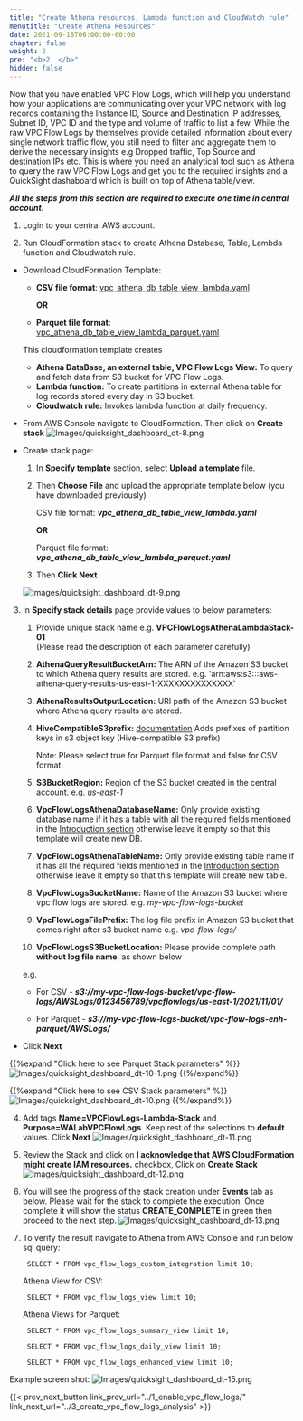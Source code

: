 ```yaml
---
title: "Create Athena resources, Lambda function and CloudWatch rule"
menutitle: "Create Athena Resources"
date: 2021-09-18T06:00:00-00:00
chapter: false
weight: 2
pre: "<b>2. </b>"
hidden: false
---
```


Now that you have enabled VPC Flow Logs, which will help you understand how your applications are communicating over your VPC network with log records containing the Instance ID, Source and Destination IP addresses, Subnet ID, VPC ID and the type and volume of traffic to list a few. While the raw VPC Flow Logs by themselves provide detailed information about every single network traffic flow, you still need to filter and aggregate them to derive the necessary insights e.g Dropped traffic, Top Source and destination IPs etc. This is where you need an analytical tool such as Athena to query the raw VPC Flow Logs and get you to the required insights and a QuickSight dashaboard which is built on top of Athena table/view.

**_All the steps from this section are required to execute one time in central account._**

1. Login to your central AWS account.

2. Run CloudFormation stack to create Athena Database, Table, Lambda function and Cloudwatch rule.

 - Download CloudFormation Template:
    - **CSV file format**: [vpc_athena_db_table_view_lambda.yaml](/Security/300_VPC_Flow_Logs_Analysis_Dashboard/code/vpc_athena_db_table_view_lambda.yaml) 
    
      **OR**
    
    - **Parquet file format**: [vpc_athena_db_table_view_lambda_parquet.yaml](/Security/300_VPC_Flow_Logs_Analysis_Dashboard/code/vpc_athena_db_table_view_lambda_parquet.yaml)


    This cloudformation template creates
    - **Athena DataBase, an external table, VPC Flow Logs View:** To query and fetch data from S3 bucket for VPC Flow Logs.
    - **Lambda function:** To create partitions in external Athena table for log records stored every day in S3 bucket.
    - **Cloudwatch rule:** Invokes lambda function at daily frequency.

- From AWS Console navigate to CloudFormation. Then click on **Create stack**
![Images/quicksight_dashboard_dt-8.png](/Security/300_VPC_Flow_Logs_Analysis_Dashboard/images/qs-vpcfl-08.png)

- Create stack page:
  1. In **Specify template** section, select **Upload a template** file. 
  2. Then **Choose File** and upload the appropriate template below (you have downloaded previously)
      
      CSV file format: **_vpc_athena_db_table_view_lambda.yaml_**

      **OR**

      Parquet file format: **_vpc_athena_db_table_view_lambda_parquet.yaml_**

  3. Then **Click Next**
      
    ![Images/quicksight_dashboard_dt-9.png](/Security/300_VPC_Flow_Logs_Analysis_Dashboard/images/qs-vpcfl-09.png)

3. In **Specify stack details** page provide values to below parameters:
   1. Provide unique stack name e.g. **VPCFlowLogsAthenaLambdaStack-01**\
     (Please read the description of each parameter carefully)
   2. **AthenaQueryResultBucketArn:** The ARN of the Amazon S3 bucket to which Athena query results are stored. e.g. 'arn:aws:s3:::aws-athena-query-results-us-east-1-XXXXXXXXXXXXXX'
   3. **AthenaResultsOutputLocation:** URI path of the Amazon S3 bucket where Athena query results are stored.
   4. **HiveCompatibleS3prefix:** [documentation](https://docs.aws.amazon.com/vpc/latest/userguide/flow-logs-s3.html) Adds prefixes of partition keys in s3 object key (Hive-compatible S3 prefix)
        
        Note: Please select true for Parquet file format and false for CSV format.

   5. **S3BucketRegion:** Region of the S3 bucket created in the central account. e.g. _us-east-1_
   6. **VpcFlowLogsAthenaDatabaseName:** Only provide existing database name if it has a table with all the required fields mentioned in the [Introduction section](/security/300_labs/300_vpc_flow_logs_analysis_dashboard/#introduction) otherwise leave it empty so that this template will create new DB.
   7. **VpcFlowLogsAthenaTableName:** Only provide existing table name if it has all the required fields mentioned in the [Introduction section](/security/300_labs/300_vpc_flow_logs_analysis_dashboard/#introduction) otherwise leave it empty so that this template will create new table.
   8. **VpcFlowLogsBucketName:** Name of the Amazon S3 bucket where vpc flow logs are stored. e.g. _my-vpc-flow-logs-bucket_
   9. **VpcFlowLogsFilePrefix:** The log file prefix in Amazon S3 bucket that comes right after s3 bucket name e.g. _vpc-flow-logs/_
   10. **VpcFlowLogsS3BucketLocation:** Please provide complete path **without log file name**, as shown below

   e.g.

   - For CSV - **_s3://my-vpc-flow-logs-bucket/vpc-flow-logs/AWSLogs/0123456789/vpcflowlogs/us-east-1/2021/11/01/_**
   
   - For Parquet - **_s3://my-vpc-flow-logs-bucket/vpc-flow-logs-enh-parquet/AWSLogs/_**

- Click **Next**

{{%expand "Click here to see Parquet Stack parameters" %}}
![Images/quicksight_dashboard_dt-10-1.png](/Security/300_VPC_Flow_Logs_Analysis_Dashboard/images/qs-vpcfl-10-1.png)
{{%/expand%}}


{{%expand "Click here to see CSV Stack parameters" %}}
![Images/quicksight_dashboard_dt-10.png](/Security/300_VPC_Flow_Logs_Analysis_Dashboard/images/qs-vpcfl-10.png)
{{%/expand%}}

4. Add tags **Name=VPCFlowLogs-Lambda-Stack** and **Purpose=WALabVPCFlowLogs**. Keep rest of the selections to **default** values. Click **Next**
![Images/quicksight_dashboard_dt-11.png](/Security/300_VPC_Flow_Logs_Analysis_Dashboard/images/qs-vpcfl-11.png)
5. Review the Stack and click on **I acknowledge that AWS CloudFormation might create IAM resources.** checkbox, Click on **Create Stack**
![Images/quicksight_dashboard_dt-12.png](/Security/300_VPC_Flow_Logs_Analysis_Dashboard/images/qs-vpcfl-12.png)
6. You will see the progress of the stack creation under **Events** tab as below. Please wait for the stack to complete the execution. Once complete it will show the status **CREATE_COMPLETE** in green then proceed to the next step. 
![Images/quicksight_dashboard_dt-13.png](/Security/300_VPC_Flow_Logs_Analysis_Dashboard/images/qs-vpcfl-13.png) 

7. To verify the result navigate to Athena from AWS Console and run below sql query:

        SELECT * FROM vpc_flow_logs_custom_integration limit 10;
        
   Athena View for CSV: 

        SELECT * FROM vpc_flow_logs_view limit 10;

   Athena Views for Parquet:

        SELECT * FROM vpc_flow_logs_summary_view limit 10;

        SELECT * FROM vpc_flow_logs_daily_view limit 10;

        SELECT * FROM vpc_flow_logs_enhanced_view limit 10;


Example screen shot:
![Images/quicksight_dashboard_dt-15.png](/Security/300_VPC_Flow_Logs_Analysis_Dashboard/images/qs-vpcfl-15-1.png) 


{{< prev_next_button link_prev_url="../1_enable_vpc_flow_logs/" link_next_url="../3_create_vpc_flow_logs_analysis" >}}
